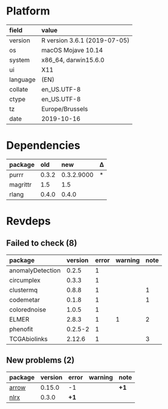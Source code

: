 # Platform

|field    |value                        |
|:--------|:----------------------------|
|version  |R version 3.6.1 (2019-07-05) |
|os       |macOS Mojave 10.14           |
|system   |x86_64, darwin15.6.0         |
|ui       |X11                          |
|language |(EN)                         |
|collate  |en_US.UTF-8                  |
|ctype    |en_US.UTF-8                  |
|tz       |Europe/Brussels              |
|date     |2019-10-16                   |

# Dependencies

|package  |old   |new        |Δ  |
|:--------|:-----|:----------|:--|
|purrr    |0.3.2 |0.3.2.9000 |*  |
|magrittr |1.5   |1.5        |   |
|rlang    |0.4.0 |0.4.0      |   |

# Revdeps

## Failed to check (8)

|package          |version |error |warning |note |
|:----------------|:-------|:-----|:-------|:----|
|anomalyDetection |0.2.5   |1     |        |     |
|circumplex       |0.3.3   |1     |        |     |
|clustermq        |0.8.8   |1     |        |1    |
|codemetar        |0.1.8   |1     |        |1    |
|colorednoise     |1.0.5   |1     |        |     |
|ELMER            |2.8.3   |1     |1       |2    |
|phenofit         |0.2.5-2 |1     |        |     |
|TCGAbiolinks     |2.12.6  |1     |        |3    |

## New problems (2)

|package                    |version |error  |warning |note   |
|:--------------------------|:-------|:------|:-------|:------|
|[arrow](problems.md#arrow) |0.15.0  |-1     |        |__+1__ |
|[nlrx](problems.md#nlrx)   |0.3.0   |__+1__ |        |       |

